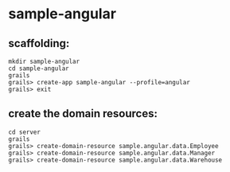 # sample-angular

## scaffolding:
```
mkdir sample-angular
cd sample-angular
grails
grails> create-app sample-angular --profile=angular
grails> exit
```

## create the domain resources:
```
cd server
grails
grails> create-domain-resource sample.angular.data.Employee
grails> create-domain-resource sample.angular.data.Manager
grails> create-domain-resource sample.angular.data.Warehouse
```
